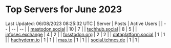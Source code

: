 # Top Servers for June 2023
Last Updated: 06/08/2023 08:25:32 UTC
| Server | Posts | Active Users |
| -- | -- | -- |
| [mastodon.social](https://mastodon.social/tags/PowerShell) | 10 | 7 |
| [techhub.social](https://techhub.social/tags/PowerShell) | 8 | 5 |
| [infosec.exchange](https://infosec.exchange/tags/PowerShell) | 4 | 2 |
| [fosstodon.org](https://fosstodon.org/tags/PowerShell) | 2 | 2 |
| [dataplatform.social](https://dataplatform.social/tags/PowerShell) | 1 | 1 |
| [hachyderm.io](https://hachyderm.io/tags/PowerShell) | 1 | 1 |
| [mas.to](https://mas.to/tags/PowerShell) | 1 | 1 |
| [social.tchncs.de](https://social.tchncs.de/tags/PowerShell) | 1 | 1 |

